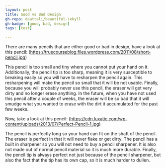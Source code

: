 ```yaml
---
layout: post
title: Good vs Bad Design
gh-repo: daattali/beautiful-jekyll
gh-badge: [good, bad, design]
tags: [test]

---
```


There are many pencils that are either good or bad in design, have a look at this pencil:
(https://truecourseblog.files.wordpress.com/2011/08/short-pencil.jpg)

This pencil is too small and tiny where you cannot put your hand on it. Additionally, the pencil tip is too sharp, meaning it is very susceptible to breaking easily so you will have to resharpen the pencil again. This resharpening will make the pencil so small that it will be not usable. Finally, because you will probably never use this pencil, the eraser will get very dirty and no longer erase anything. In the future, when you have not used this pencil after a couple of weeks, the eraser will be so bad that it will smudge what you wanted to erase with the dirt it accumulated for the past few weeks.

Now, take a look at this pencil:
(https://cdn.luxatic.com/wp-content/uploads/2013/07/Perfect-Pencil-1.jpg)

The pencil is perfectly long so your hand can fit on the shaft of the pencil. The eraser is perfect in that it will never flake or get dirty. The pencil has a built in sharpener so you will not need to buy a pencil sharpener. It is also not made out of normal pencil material so it is much more durable. Finally, the pencil tip is always perfect not just because of the pencil sharpener, but also the fact that the tip has its own cap, so it is much harder to dullen.

